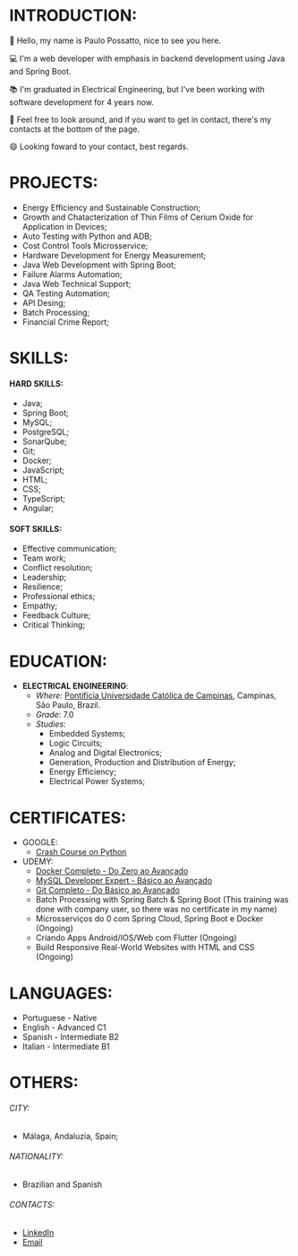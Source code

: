 # INTRODUCTION:
👋 Hello, my name is Paulo Possatto, nice to see you here. 

💻 I'm a web developer with emphasis in backend development using Java and Spring Boot.

📚 I'm graduated in Electrical Engineering, but I've been working with software development for 4 years now.

👀 Feel free to look around, and if you want to get in contact, there's my contacts at the bottom of the page.

😄 Looking foward to your contact, best regards.
# PROJECTS:
- Energy Efficiency and Sustainable Construction;
- Growth and Chatacterization of Thin Films of Cerium Oxide for Application in Devices;
- Auto Testing with Python and ADB;
- Cost Control Tools Microsservice;
- Hardware Development for Energy Measurement;
- Java Web Development with Spring Boot;
- Failure Alarms Automation;
- Java Web Technical Support;
- QA Testing Automation;
- API Desing;
- Batch Processing;
- Financial Crime Report;
# SKILLS:
#### HARD SKILLS:
- Java;
- Spring Boot;
- MySQL;
- PostgreSQL;
- SonarQube;
- Git;
- Docker;
- JavaScript;
- HTML;
- CSS;
- TypeScript;
- Angular;

#### SOFT SKILLS:
- Effective communication;
- Team work;
- Conflict resolution;
- Leadership;
- Resilience;
- Professional ethics;
- Empathy;
- Feedback Culture;
- Critical Thinking;
# EDUCATION:
- __ELECTRICAL ENGINEERING__:
  - *Where*: [Pontifícia Universidade Católica de Campinas](https://www.puc-campinas.edu.br/), Campinas, São Paulo, Brazil.
  - *Grade*: 7.0
  - *Studies*:
    - Embedded Systems;
    - Logic Circuits;
    - Analog and Digital Electronics;
    - Generation, Production and Distribution of Energy;
    - Energy Efficiency;
    - Electrical Power Systems; 

# CERTIFICATES:
- GOOGLE:
  - [Crash Course on Python](https://www.coursera.org/account/accomplishments/verify/4N66U2SB4DNB)
- UDEMY:
  - [Docker Completo - Do Zero ao Avançado](https://www.udemy.com/certificate/UC-04210c7b-71f1-406e-9309-4410f8ac0586/)
  - [MySQL Developer Expert - Básico ao Avançado](https://www.udemy.com/certificate/UC-8755dc8d-3c47-4aa5-ac47-109d69e3fdaf/)
  - [Git Completo - Do Básico ao Avançado](https://www.udemy.com/certificate/UC-d3fc8feb-6080-450f-ba5f-ad3e70480a29/)
  - Batch Processing with Spring Batch & Spring Boot (This training was done with company user, so there was no certificate in my name)
  - Microsserviços do 0 com Spring Cloud, Spring Boot e Docker (Ongoing)
  - Criando Apps Android/IOS/Web com Flutter (Ongoing)
  - Build Responsive Real-World Websites with HTML and CSS (Ongoing)

# LANGUAGES:
- Portuguese - Native
- English - Advanced C1
- Spanish - Intermediate B2
- Italian - Intermediate B1

# OTHERS:
###### CITY:
- Málaga, Andaluzia, Spain;
###### NATIONALITY:
- Brazilian and Spanish
###### CONTACTS:
- [LinkedIn](https://www.linkedin.com/in/paulopossatto/)
- [Email](mailto:paulo.possatto@outlook.com)
